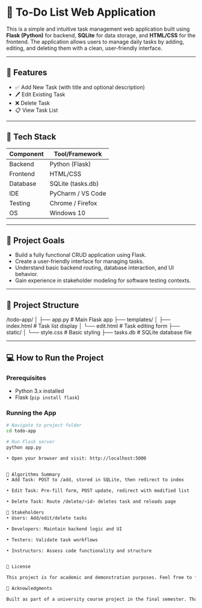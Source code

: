 # 📝 To-Do List Web Application

This is a simple and intuitive task management web application built using **Flask (Python)** for backend, **SQLite** for data storage, and **HTML/CSS** for the frontend. The application allows users to manage daily tasks by adding, editing, and deleting them with a clean, user-friendly interface.

---

## 🚀 Features

- ✅ Add New Task (with title and optional description)  
- 🖊️ Edit Existing Task  
- ❌ Delete Task  
- 📋 View Task List  

---

## 🔧 Tech Stack

| Component     | Tool/Framework         |
|---------------|------------------------|
| Backend       | Python (Flask)         |
| Frontend      | HTML/CSS               |
| Database      | SQLite (tasks.db)      |
| IDE           | PyCharm / VS Code      |
| Testing       | Chrome / Firefox       |
| OS            | Windows 10             |

---

## 📘 Project Goals

- Build a fully functional CRUD application using Flask.
- Create a user-friendly interface for managing tasks.
- Understand basic backend routing, database interaction, and UI behavior.
- Gain experience in stakeholder modeling for software testing contexts.

---

## 📌 Project Structure

/todo-app/
│
├── app.py # Main Flask app
├── templates/
│ ├── index.html # Task list display
│ └── edit.html # Task editing form
├── static/
│ └── style.css # Basic styling
├── tasks.db # SQLite database file

---

## 💻 How to Run the Project

### Prerequisites
- Python 3.x installed
- Flask (`pip install flask`)

### Running the App

```bash
# Navigate to project folder
cd todo-app

# Run Flask server
python app.py

• Open your browser and visit: http://localhost:5000


🔁 Algorithms Summary
• Add Task: POST to /add, stored in SQLite, then redirect to index

• Edit Task: Pre-fill form, POST update, redirect with modified list

• Delete Task: Route /delete/<id> deletes task and reloads page

👤 Stakeholders
• Users: Add/edit/delete tasks

• Developers: Maintain backend logic and UI

• Testers: Validate task workflows

• Instructors: Assess code functionality and structure


📄 License

This project is for academic and demonstration purposes. Feel free to fork and enhance it.

🙌 Acknowledgments

Built as part of a university course project in the final semester. Thanks to all the instructors and peers who supported the development.


